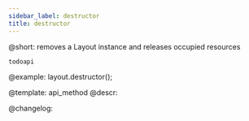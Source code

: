 ```yaml
---
sidebar_label: destructor
title: destructor
---          
```


@short: removes a Layout instance and releases occupied resources

```todoapi ```

@example:
layout.destructor();


@template: api_method
@descr:





@changelog:


